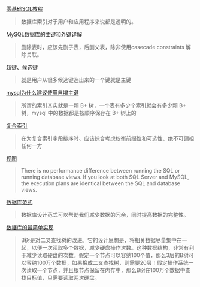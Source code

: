 [零基础SQL教程](https://www.liaoxuefeng.com/wiki/1177760294764384)
>数据库索引对于用户和应用程序来说都是透明的。

[MySQL数据库的主键和外键详解](https://zhuanlan.zhihu.com/p/114834741)
>删除表时，应该先删子表，后删父表，除非使用casecade constraints 解除关联。

[超键、候选键](https://blog.csdn.net/jerry11112/article/details/78160771)
>就是用户从很多候选键选出来的一个键就是主键

[mysql为什么建议使用自增主键](https://zhuanlan.zhihu.com/p/71022670)
>所谓的索引其实就是一颗 B+ 树，一个表有多少个索引就会有多少颗 B+ 树，mysql 中的数据都是按顺序保存在 B+ 树上的

[复合索引](https://blog.csdn.net/dba_waterbin/article/details/8954690)
>在为复合索引字段排序时、应该综合考虑权衡前缀性和可选性、绝不可偏袒任何一方

[视图](http://dbadiaries.com/database-views)
>There is no performance difference between running the SQL or running database views. If you look at both SQL Server and MySQL, the execution plans are identical between the SQL and database views.

[数据库范式](https://juejin.cn/post/6844904183611523086)
>数据库设计范式可以帮助我们减少数据的冗余，同时提高数据的完整性。

[数据库的最简单实现](http://www.ruanyifeng.com/blog/2014/07/database_implementation.html)
>B树是对二叉查找树的改进。它的设计思想是，将相关数据尽量集中在一起，以便一次读取多个数据，减少硬盘操作次数。这种数据结构，非常有利于减少读取硬盘的次数。假定一个节点可以容纳100个值，那么3层的B树可以容纳100万个数据，如果换成二叉查找树，则需要20层！假定操作系统一次读取一个节点，并且根节点保留在内存中，那么B树在100万个数据中查找目标值，只需要读取两次硬盘。
